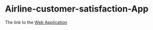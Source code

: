 # Airline-customer-satisfaction-App
The link to the [Web Application](https://airline-customer-satisfaction-predapp.streamlit.app/)
